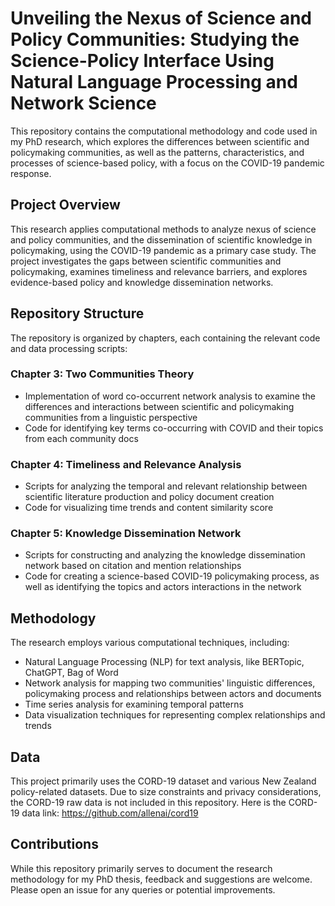 # Unveiling the Nexus of Science and Policy Communities: Studying the Science-Policy Interface Using Natural Language Processing and Network Science

This repository contains the computational methodology and code used in my PhD research, which explores the differences between scientific and policymaking communities, as well as the patterns, characteristics, and processes of science-based policy, with a focus on the COVID-19 pandemic response.

## Project Overview

This research applies computational methods to analyze nexus of science and policy communities, and the dissemination of scientific knowledge in policymaking, using the COVID-19 pandemic as a primary case study. The project investigates the gaps between scientific communities and policymaking, examines timeliness and relevance barriers, and explores evidence-based policy and knowledge dissemination networks.

## Repository Structure

The repository is organized by chapters, each containing the relevant code and data processing scripts:

### Chapter 3: Two Communities Theory
- Implementation of word co-occurrent network analysis to examine the differences and interactions between scientific and policymaking communities from a linguistic perspective
- Code for identifying key terms co-occurring with COVID and their topics from each community docs


### Chapter 4: Timeliness and Relevance Analysis
- Scripts for analyzing the temporal and relevant relationship between scientific literature production and policy document creation
- Code for visualizing time trends and content similarity score

### Chapter 5: Knowledge Dissemination Network
- Scripts for constructing and analyzing the knowledge dissemination network based on citation and mention relationships
- Code for creating a science-based COVID-19 policymaking process, as well as identifying the topics and actors interactions in the network

## Methodology

The research employs various computational techniques, including:
- Natural Language Processing (NLP) for text analysis, like BERTopic, ChatGPT, Bag of Word
- Network analysis for mapping two communities' linguistic differences, policymaking process and relationships between actors and documents
- Time series analysis for examining temporal patterns
- Data visualization techniques for representing complex relationships and trends

## Data

This project primarily uses the CORD-19 dataset and various New Zealand policy-related datasets. Due to size constraints and privacy considerations, the CORD-19 raw data is not included in this repository. 
Here is the CORD-19 data link: https://github.com/allenai/cord19

## Contributions

While this repository primarily serves to document the research methodology for my PhD thesis, feedback and suggestions are welcome. Please open an issue for any queries or potential improvements.